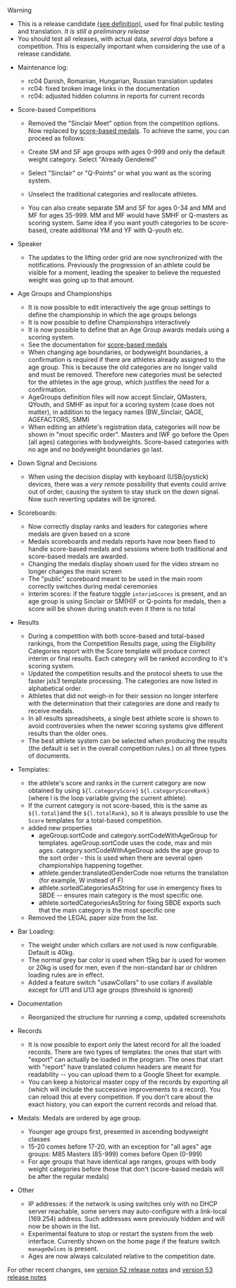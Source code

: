 > [!WARNING]
>
> - This is a release candidate [(see definition)](https://en.wikipedia.org/wiki/Software_release_life_cycle#Release_candidate), used for final public testing and translation. *It is still a preliminary release*
> - You should test all releases, with actual data, *several days* before a competition. This is especially important when considering the use of a release candidate.

- Maintenance log:
  - rc04 Danish, Romanian, Hungarian, Russian translation updates
  - rc04: fixed broken image links in the documentation
  - rc04: adjusted hidden columns in reports for current records
- Score-based Competitions
  -  Removed the "Sinclair Meet" option from the competition options.  Now replaced by [score-based medals](https://jflamy.github.io/owlcms4/#/ScoreBasedCompetitions).  To achieve the same, you can proceed as follows:
    - Create SM and SF age groups with ages 0-999 and only the default weight category.  Select "Already Gendered"

    - Select "Sinclair" or "Q-Points" or what you want as the scoring system. 

    - Unselect the traditional categories and reallocate athletes.

    - You can also create separate SM and SF for ages 0-34 and MM and MF for ages 35-999.  MM and MF would have SMHF or Q-masters as scoring system.  Same idea if you want youth categories to be score-based,  create additional YM and YF with Q-youth etc.
- Speaker
  - The updates to the lifting order grid are now synchronized with the notifications.  Previously the progression of an athlete could be visible for a moment, leading the speaker to believe the requested weight was going up to that amount.
- Age Groups and Championships
  - It is now possible to edit interactively the age group settings to define the championship in which the age groups belongs
  - It is now possible to define Championships interactively
  - It is now possible to define that an Age Group awards medals using a scoring system.
  - See the documentation for [score-based medals](https://jflamy.github.io/owlcms4/#/ScoreBasedCompetitions)
  - When changing age boundaries, or bodyweight boundaries, a confirmation is required if there are athletes already assigned to the age group.  This is because the old categories are no longer valid and must be removed. Therefore new categories must be selected for the athletes in the age group, which justifies the need for a confirmation.
  - AgeGroups definition files will now accept Sinclair, QMasters, QYouth, and SMHF as input for a scoring system (case does not matter), in addition to the legacy names (BW_Sinclair, QAGE, AGEFACTORS, SMM) 
  - When editing an athlete's registration data, categories will now be shown in "most specific order". Masters and IWF go before the Open (all ages) categories with bodyweights.  Score-based categories with no age and no bodyweight boundaries go last.
- Down Signal and Decisions
  - When using the decision display with keyboard (USB/joystick) devices, there was a *very remote* possibility that events could arrive out of order, causing the system to stay stuck on the down signal.  Now such reverting updates will be ignored.
- Scoreboards:
  - Now correctly display ranks and leaders for categories where medals are given based on a score 
  - Medals scoreboards and medals reports have now been fixed to handle score-based medals and sessions where both traditional and score-based medals are awarded.
  - Changing the medals display shown used for the video stream no longer changes the main screen
  - The "public" scoreboard meant to be used in the main room correctly switches during medal ceremonies
  - Interim scores: if the feature toggle `interimScores` is present, and an age group is using Sinclair or SM(H)F or Q-points for medals, then a score will be shown during snatch even it there is no total
- Results
  - During a competition with both score-based and total-based rankings, from the Competition Results page, using the Eligibility Categories report with the Score template will produce correct interim or final results.   Each category will be ranked according to it's scoring system.
  - Updated the competition results and the protocol sheets to use the faster jxls3 template processing. The categories are now listed in alphabetical order.
  - Athletes that did not weigh-in for their session no longer interfere with the determination that their categories are done and ready to receive medals.
  - In all results spreadsheets, a single best athlete score is shown to avoid controversies when the newer scoring systems give different results than the older ones.  
  - The best athlete system can be selected when producing the results (the default is set in the overall competition rules.) on all three types of documents.
- Templates:
  - the athlete's score and ranks in the current category are now obtained by using `${l.categoryScore}` `${l.categoryScoreRank}` (where l is the loop variable giving the current athlete).  
  - If the current category is not score-based, this is the same as `${l.total}`and the `${l.totalRank}`, so it is always possible to use the `Score` templates for a total-based competition.
  - added new properties 
    - ageGroup.sortCode and category.sortCodeWithAgeGroup for templates.  ageGroup.sortCode uses the code, max and min ages.  category.sortCodeWithAgeGroup adds the age group to the sort order - this is used when there are several open championships happening together.
    - athlete.gender.translatedGenderCode now returns the translation (for example, W instead of F)
    - athlete.sortedCategoriesAsString for use in emergency fixes to SBDE -- ensures main category is the most specific one.
    - athlete.sortedCategoriesAsString for fixing SBDE exports such that the main category is the most specific one
  - Removed the LEGAL paper size from the list.
- Bar Loading:
  - The weight under which collars are not used is now configurable.  Default is 40kg.
  - The normal grey bar color is used when 15kg bar is used for women or 20kg is used for men, even if the non-standard bar or children loading rules are in effect.
  -  Added a feature switch "usawCollars" to use collars if available except for U11 and U13 age groups (threshold is ignored)
- Documentation
  - Reorganized the structure for running a comp, updated screenshots

- Records
  - It is now possible to export only the latest record for all the loaded records.  There are two types of templates: the ones that start with "export" can actually be loaded in the program. The ones that start with "report" have translated column headers are meant for readability -- you can upload them to a Google Sheet for example.
  - You can keep a historical master copy of the records by exporting all (which will include the successive improvements to a record).  You can reload this at every competition.  If you don't care about the exact history, you can export the current records and reload that.
- Medals: Medals are ordered by age group.
  - Younger age groups first, presented in ascending bodyweight classes
  - 15-20 comes before 17-20, with an exception for "all ages" age groups: M85 Masters (85-999) comes before Open (0-999)
  - For age groups that have identical age ranges, groups with body weight categories before those that don't (score-based medals will be after the regular medals)
- Other
  -  IP addresses: if the network is using switches only with no DHCP server reachable, some servers may auto-configure with a link-local (169.254) address. Such addresses were previously hidden and will now be shown in the list.
  -  Experimental feature to stop or restart the system from the web interface.  Currently shown on the home page if the feature switch `manageOwlcms` is present.
  -  Ages are now always calculated relative to the competition date.



For other recent changes, see [version 52 release notes](https://github.com/owlcms/owlcms4/releases/tag/52.0.6) and [version 53 release notes](https://github.com/owlcms/owlcms4/releases/tag/53.1.0)
